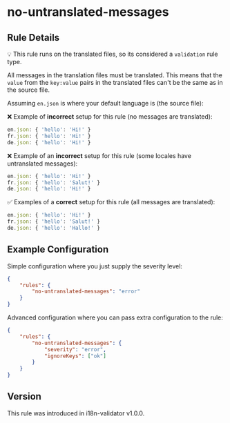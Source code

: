 # no-untranslated-messages

## Rule Details

:bulb: This rule runs on the translated files, so its considered a `validation` rule type.

All messages in the translation files must be translated. This means that the `value` from the `key:value` pairs in the translated files can't be the same as in the source file.

Assuming `en.json` is where your default language is (the source file):

❌ Example of **incorrect** setup for this rule (no messages are translated):

```js
en.json: { 'hello': 'Hi!' }
fr.json: { 'hello': 'Hi!' }
de.json: { 'hello': 'Hi!' }
```

❌ Example of an **incorrect** setup for this rule (some locales have untranslated messages):

```js
en.json: { 'hello': 'Hi!' }
fr.json: { 'hello': 'Salut!' }
de.json: { 'hello': 'Hi!' }
```

✅ Examples of a **correct** setup for this rule (all messages are translated):

```js
en.json: { 'hello': 'Hi!' }
fr.json: { 'hello': 'Salut!' }
de.json: { 'hello': 'Hallo!' }
```

## Example Configuration

Simple configuration where you just supply the severity level:

```json
{
	"rules": {
		"no-untranslated-messages": "error"
	}
}
```

Advanced configuration where you can pass extra configuration to the rule:

```json
{
	"rules": {
		"no-untranslated-messages": {
			"severity": "error",
			"ignoreKeys": ["ok"]
		}
	}
}
```

## Version

This rule was introduced in i18n-validator v1.0.0.
